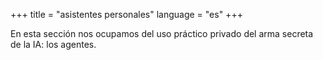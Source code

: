 +++
title = "asistentes personales"
language = "es"
+++

En esta sección nos ocupamos del uso práctico privado del arma secreta de la IA: los agentes.
